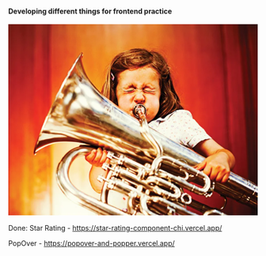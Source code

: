#### Developing different things for frontend practice ####

![alt text](readme.png "Girl")

Done:
Star Rating - https://star-rating-component-chi.vercel.app/

PopOver - https://popover-and-popper.vercel.app/
